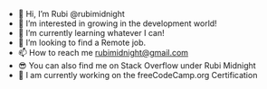 - 👋 Hi, I’m Rubi @rubimidnight
- 👀 I’m interested in growing in the development world!
- 🌱 I’m currently learning whatever I can!
- 💞️ I’m looking to find a Remote job.
- 📫 How to reach me rubimidnight@gmail.com
- 😎 You can also find me on Stack Overflow under Rubi Midnight
- 📑 I am currently working on the freeCodeCamp.org Certification

<!---
rubimidnight/rubimidnight is a ✨ special ✨ repository because its `README.md` (this file) appears on your GitHub profile.
You can click the Preview link to take a look at your changes.
--->

